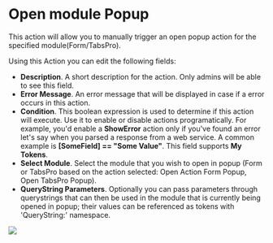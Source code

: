 # Open module Popup

This action will allow you to manually trigger an open popup action for the specified module\(Form/TabsPro\).

Using this Action you can edit the following fields:

* **Description**. A short description for the action. Only admins will be able to see this field.
* **Error Message**. An error message that will be displayed in case if a error occurs in this action.
* **Condition**. This boolean expression is used to determine if this action will execute. Use it to enable or disable actions programatically. For example, you'd enable a **ShowError** action only if you've found an error let's say when you parsed a response from a web service. A common example is **\[SomeField\] == "Some Value"**. This field supports **My Tokens**. 
* **Select Module**. Select the module that you wish to open in popup \(Form or TabsPro based on the action selected: Open Action Form Popup, Open TabsPro Popup\).
* **QueryString Parameters**.  Optionally you can pass parameters through querystrings that can then be used in the module that is currently being opened in popup; their values can be referenced as tokens with 'QueryString:' namespace.

![](http://static.dnnsharp.com/documentation/open_module_popup.png)



